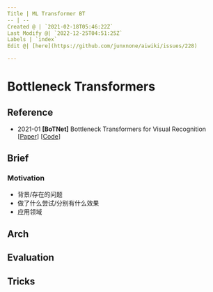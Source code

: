 ```yaml
---
Title | ML Transformer BT
-- | --
Created @ | `2021-02-18T05:46:22Z`
Last Modify @| `2022-12-25T04:51:25Z`
Labels | `index`
Edit @| [here](https://github.com/junxnone/aiwiki/issues/228)

---
```

# Bottleneck Transformers

## Reference
- 2021-01 **[BoTNet]** Bottleneck Transformers for Visual Recognition [[Paper](https://arxiv.org/abs/2101.11605)] [[Code](https://paperswithcode.com/paper/bottleneck-transformers-for-visual#code)] 

## Brief
### Motivation
- 背景/存在的问题
- 做了什么尝试/分别有什么效果
- 应用领域

## Arch

## Evaluation

## Tricks

